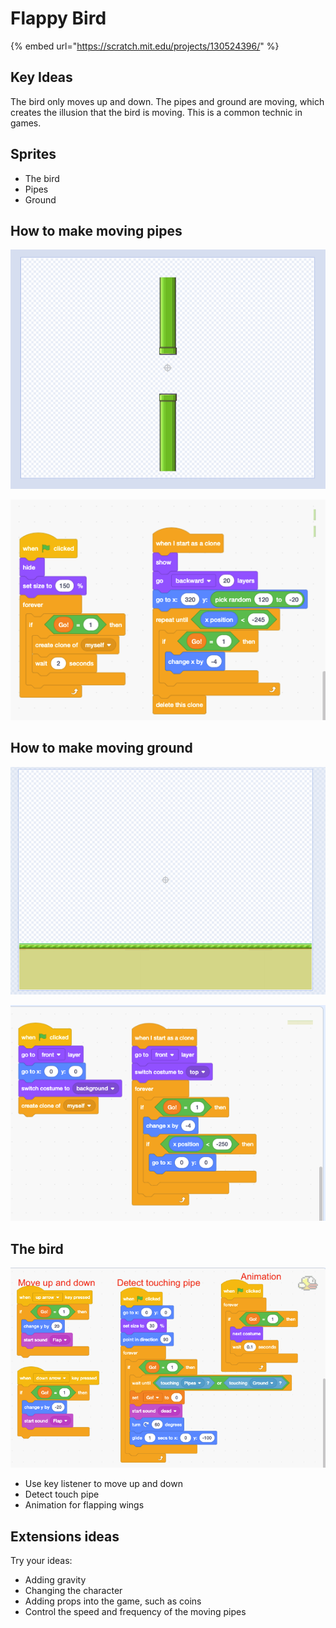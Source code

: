 # Flappy Bird



{% embed url="https://scratch.mit.edu/projects/130524396/" %}

## Key Ideas

The bird only moves up and down. The pipes and ground are moving, which creates the illusion that the bird is moving. This is a common technic in games.

## Sprites

* The bird
* Pipes
* Ground

## How to make moving pipes

![](../../.gitbook/assets/screen-shot-2021-05-02-at-10.40.38-am.png)

![](../../.gitbook/assets/screen-shot-2021-05-02-at-10.38.26-am.png)

## How to make moving ground

![](../../.gitbook/assets/screen-shot-2021-05-02-at-10.40.03-am.png)

![](../../.gitbook/assets/screen-shot-2021-05-02-at-10.39.29-am.png)

## The bird

![The bird](../../.gitbook/assets/screen-shot-2021-05-02-at-10.41.57-am.png)



* Use key listener to move up and down
* Detect touch pipe
* Animation for flapping wings

## Extensions ideas

Try your ideas:

* Adding gravity
* Changing the character 
* Adding props into the game, such as coins
* Control the speed and frequency of the moving pipes



